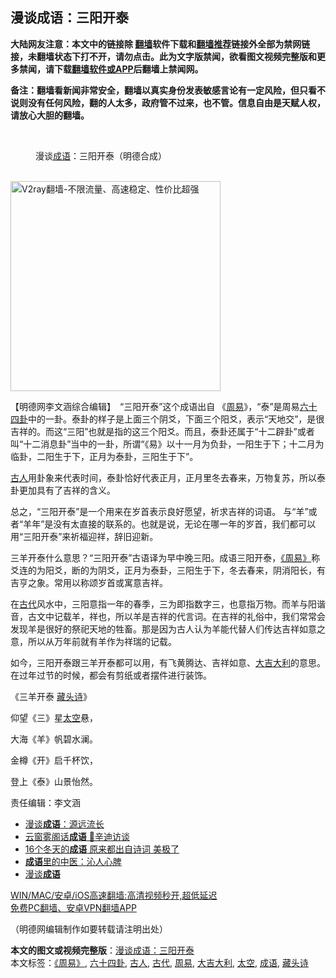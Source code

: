  <h2>漫谈成语：三阳开泰</h2> <p class="notice"><b>大陆网友注意：本文中的链接除 <a href="https://github.com/bannedbook/fanqiang" >翻墙</a>软件下载和<a href="https://github.com/killgcd/justmysocks/blob/master/README.md">翻墙推荐</a>链接外全部为禁网链接，未翻墙状态下打不开，请勿点击。此为文字版禁闻，欲看图文视频完整版和更多禁闻，请下载<a href="https://github.com/bannedbook/fanqiang">翻墙软件或APP</a>后翻墙上禁闻网。</p><p>备注：翻墙看新闻非常安全，翻墙以真实身份发表敏感言论有一定风险，但只看不说则没有任何风险，翻的人太多，政府管不过来，也不管。信息自由是天赋人权，请放心大胆的翻墙。</b></p>  <div class="entry"> <br /> <figure><a href="https://i2.wp.com/upload-images-bucket-v64rleca837do.s3.eu-west-1.amazonaws.com/wp-content/uploads/2021/02/18174558/%E6%9C%AA%E6%A0%87%E9%A2%98-1-56.jpg?fit=860%2C484&#038;ssl=1" data-caption="漫谈成语：三阳开泰（明德合成）"></a><figcaption class="wp-caption-text">漫谈<a href="https://www.bannedbook.org/bnews/tag/%e6%88%90%e8%af%ad/" class="st_tag internal_tag" rel="tag" title="标签 成语 下的日志">成语</a>：三阳开泰（明德合成）</figcaption></figure> <p></p> <p><br/><a href="https://github.com/bannedbook/fanqiang/wiki/V2ray%E6%9C%BA%E5%9C%BA"><img src="https://raw.githubusercontent.com/bannedbook/fanqiang/master/v2ss/images/v2free.jpg" width="336" alt="V2ray翻墙-不限流量、高速稳定、性价比超强"></a><br/></p> <p>【明德网李文涵综合编辑】　“三阳开泰”这个成语出自 《<a href="https://www.bannedbook.org/bnews/tag/%e5%91%a8%e6%98%93/" class="st_tag internal_tag" rel="tag" title="标签 周易 下的日志">周易</a>》，“泰”是周易<a href="https://www.bannedbook.org/bnews/tag/%e5%85%ad%e5%8d%81%e5%9b%9b%e5%8d%a6/" class="st_tag internal_tag" rel="tag" title="标签 六十四卦 下的日志">六十四卦</a>中的一卦。泰卦的样子是上面三个阴爻，下面三个阳爻，表示“天地交”，是很吉祥的。而这“三阳”也就是指的这三个阳爻。而且，泰卦还属于“十二辟卦”或者叫“十二消息卦”当中的一卦，所谓“《易》以十一月为负卦，一阳生于下；十二月为临卦，二阳生于下，正月为泰卦，三阳生于下”。</p> <p><a href="https://www.bannedbook.org/bnews/tag/%e5%8f%a4%e4%ba%ba/" class="st_tag internal_tag" rel="tag" title="标签 古人 下的日志">古人</a>用卦象来代表时间，泰卦恰好代表正月，正月里冬去春来，万物复苏，所以泰卦更加具有了吉祥的含义。</p> <p>总之，“三阳开泰”是一个用来在岁首表示良好愿望，祈求吉祥的词语。 与“羊”或者“羊年”是没有太直接的联系的。也就是说，无论在哪一年的岁首，我们都可以用“三阳开泰”来祈福迎祥，辞旧迎新。</p>  <p>三羊开泰什么意思？“三阳开泰”古语译为早中晚三阳。成语三阳开泰，<a href="https://www.bannedbook.org/bnews/tag/%e3%80%8a%e5%91%a8%e6%98%93%e3%80%8b/" class="st_tag internal_tag" rel="tag" title="标签 《周易》 下的日志">《周易》</a>称爻连的为阳爻，断的为阴爻，正月为泰卦，三阳生于下，冬去春来，阴消阳长，有吉亨之象。常用以称颂岁首或寓意吉祥。</p> <p>在<a href="https://www.bannedbook.org/bnews/tag/%e5%8f%a4%e4%bb%a3/" class="st_tag internal_tag" rel="tag" title="标签 古代 下的日志">古代</a>风水中，三阳意指一年的春季，三为即指数字三，也意指万物。而羊与阳谐音，古文中记载羊，祥也，所以羊是吉祥的代言词。在吉祥的礼俗中，我们常常会发现羊是很好的祭祀天地的牲畜。那是因为古人认为羊能代替人们传达吉祥如意之意，所以从万年前就有羊作为祥瑞的记载。</p> <p>如今，三阳开泰跟三羊开泰都可以用，有飞黄腾达、吉祥如意、<a href="https://www.bannedbook.org/bnews/tag/%E5%A4%A7%E5%90%89%E5%A4%A7%E5%88%A9/" class="st_tag internal_tag" rel="tag" title="标签 大吉大利 下的日志">大吉大利</a>的意思。在过年过节的时候，都会有剪纸或者摆件进行装饰。</p> <p>《三羊开泰 <span class='wp_keywordlink'><a href="https://www.bannedbook.org/forum5/topic712.html" title="李淳风藏头诗" target="_blank">藏头诗</a></span>》</p> <p>仰望《三》星<a href="https://www.bannedbook.org/bnews/tag/%e5%a4%aa%e7%a9%ba/" class="st_tag internal_tag" rel="tag" title="标签 太空 下的日志">太空</a>悬，</p>  <p>大海《羊》帆碧水澜。</p> <p>金樽《开》启千杯饮，</p> <p>登上《泰》山景怡然。</p> <p>责任编辑：李文涵 </p> <ul class='op-related-articles' title='相关阅读'> <li><a href='https://www.bannedbook.org/bnews/comments/20210210/1485082.html' target='_blank'>漫谈<b>成语</b>：源远流长</a></li> <li><a href='https://www.bannedbook.org/bnews/bannedvideo/20210121/1471855.html' target='_blank'>云窗雾阁话<b>成语</b> 🌸辛迪访谈</a></li> <li><a href='https://www.bannedbook.org/bnews/lifebaike/20210109/1464219.html' target='_blank'>16个冬天的<b>成语</b> 原来都出自诗词 美极了</a></li> <li><a href='https://www.bannedbook.org/bnews/comments/20201123/1435661.html' target='_blank'><b>成语</b>里的中医：沁人心脾</a></li> <li><a href='https://www.bannedbook.org/bnews/bannedvideo/20201021/1431821.html' target='_blank'>漫谈<b>成语</b></a></li> </ul> <p class="texttj"> <a href="https://github.com/bannedbook/fanqiang/wiki/V2ray%E6%9C%BA%E5%9C%BA" target="_blank">WIN/MAC/安卓/iOS高速翻墙:高清视频秒开,超低延迟</a><br/> <a href="https://github.com/bannedbook/fanqiang/wiki/%E7%A6%81%E9%97%BB%E7%BD%91%E5%AE%89%E5%8D%93%E7%BF%BB%E5%A2%99%E6%96%B0%E9%97%BBAPP" target="_blank">免费PC翻墙、安卓VPN翻墙APP</a></p><p>（明德网编辑制作如要转载请注明出处）</p> <a name='sharetosocial'></a>       <div><b>本文的图文或视频完整版</b>：<a href='https://www.bannedbook.org/bnews/comments/20210219/1489738.html'>漫谈成语：三阳开泰</a></div>  </div><!--END ENTRY--> <div class="postfooter"> <div>本文标签：<a href="https://www.bannedbook.org/bnews/tag/%e3%80%8a%e5%91%a8%e6%98%93%e3%80%8b/" rel="tag">《周易》</a>, <a href="https://www.bannedbook.org/bnews/tag/%e5%85%ad%e5%8d%81%e5%9b%9b%e5%8d%a6/" rel="tag">六十四卦</a>, <a href="https://www.bannedbook.org/bnews/tag/%e5%8f%a4%e4%ba%ba/" rel="tag">古人</a>, <a href="https://www.bannedbook.org/bnews/tag/%e5%8f%a4%e4%bb%a3/" rel="tag">古代</a>, <a href="https://www.bannedbook.org/bnews/tag/%e5%91%a8%e6%98%93/" rel="tag">周易</a>, <a href="https://www.bannedbook.org/bnews/tag/%E5%A4%A7%E5%90%89%E5%A4%A7%E5%88%A9/" rel="tag">大吉大利</a>, <a href="https://www.bannedbook.org/bnews/tag/%e5%a4%aa%e7%a9%ba/" rel="tag">太空</a>, <a href="https://www.bannedbook.org/bnews/tag/%e6%88%90%e8%af%ad/" rel="tag">成语</a>, <a href="https://www.bannedbook.org/bnews/tag/%E8%97%8F%E5%A4%B4%E8%AF%97/" rel="tag">藏头诗</a></div>  </div><!--END POSTFOOTER--> 